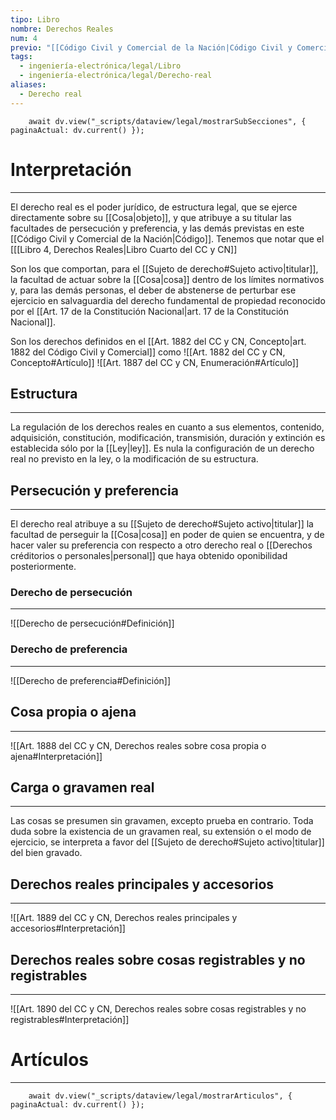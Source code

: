 ```yaml
---
tipo: Libro
nombre: Derechos Reales
num: 4
previo: "[[Código Civil y Comercial de la Nación|Código Civil y Comercial de la Nación]]"
tags:
  - ingeniería-electrónica/legal/Libro
  - ingeniería-electrónica/legal/Derecho-real
aliases:
  - Derecho real
---
```

```dataviewjs
	await dv.view("_scripts/dataview/legal/mostrarSubSecciones", { paginaActual: dv.current() });
```
# Interpretación
---
El derecho real es el poder jurídico, de estructura legal, que se ejerce directamente sobre su [[Cosa|objeto]], y que atribuye a su titular las facultades de persecución y preferencia, y las demás previstas en este [[Código Civil y Comercial de la Nación|Código]]. Tenemos que notar que el [[[Libro 4, Derechos Reales|Libro Cuarto del CC y CN]]

Son los que comportan, para el [[Sujeto de derecho#Sujeto activo|titular]], la facultad de actuar sobre la [[Cosa|cosa]] dentro de los límites normativos y, para las demás personas, el deber de abstenerse de perturbar ese ejercicio en salvaguardia del derecho fundamental de propiedad reconocido por el [[Art. 17 de la Constitución Nacional|art. 17 de la Constitución Nacional]]. 

Son los derechos definidos en el [[Art. 1882 del CC y CN, Concepto|art. 1882 del Código Civil y Comercial]] como ![[Art. 1882 del CC y CN, Concepto#Artículo]]
![[Art. 1887 del CC y CN, Enumeración#Artículo]]

## Estructura
---
La regulación de los derechos reales en cuanto a sus elementos, contenido, adquisición, constitución, modificación, transmisión, duración y extinción es establecida sólo por la [[Ley|ley]]. Es nula la configuración de un derecho real no previsto en la ley, o la modificación de su estructura.

## Persecución y preferencia
---
El derecho real atribuye a su [[Sujeto de derecho#Sujeto activo|titular]] la facultad de perseguir la [[Cosa|cosa]] en poder de quien se encuentra, y de hacer valer su preferencia con respecto a otro derecho real o [[Derechos créditorios o personales|personal]] que haya obtenido oponibilidad posteriormente.

### Derecho de persecución
---
![[Derecho de persecución#Definición]]

### Derecho de preferencia
---
![[Derecho de preferencia#Definición]]

## Cosa propia o ajena
---
![[Art. 1888 del CC y CN, Derechos reales sobre cosa propia o ajena#Interpretación]]

## Carga o gravamen real
---
Las cosas se presumen sin gravamen, excepto prueba en contrario. Toda duda sobre la existencia de un gravamen real, su extensión o el modo de ejercicio, se interpreta a favor del [[Sujeto de derecho#Sujeto activo|titular]] del bien gravado.

## Derechos reales principales y accesorios
---
![[Art. 1889 del CC y CN, Derechos reales principales y accesorios#Interpretación]]

## Derechos reales sobre cosas registrables y no registrables
---
![[Art. 1890 del CC y CN, Derechos reales sobre cosas registrables y no registrables#Interpretación]]

# Artículos
---
```dataviewjs
	await dv.view("_scripts/dataview/legal/mostrarArticulos", { paginaActual: dv.current() });
```




